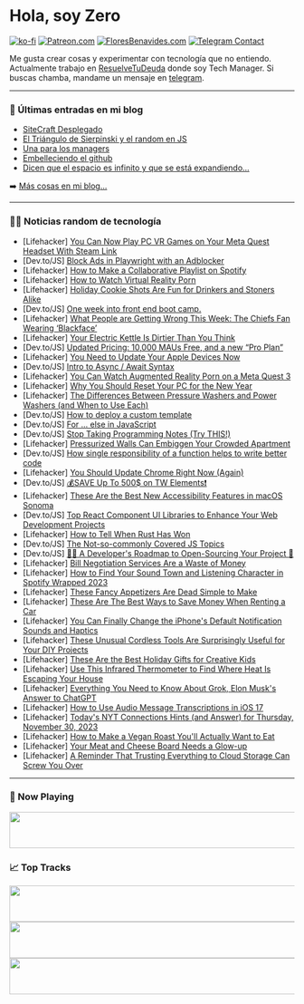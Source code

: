 # Hola, soy Zero

[![ko-fi](https://ko-fi.com/img/githubbutton_sm.svg)](https://ko-fi.com/J3J4N0LUK)
[![Patreon.com](https://img.shields.io/endpoint.svg?url=https%3A%2F%2Fshieldsio-patreon.vercel.app%2Fapi%3Fusername%3Dzerodragon%26type%3Dpatrons&style=for-the-badge)](https://patreon.com/zerodragon)
[![FloresBenavides.com](https://img.shields.io/website?down_message=oops&label=MiBlog&style=for-the-badge&up_message=online&url=https%3A%2F%2Ffloresbenavides.com)](https://floresbenavides.com)
[![Telegram Contact](https://img.shields.io/badge/escr%C3%ADbeme-ZeroDragon-%2326A5E4?style=for-the-badge&logo=telegram)](https://t.me/zerodragon)

Me gusta crear cosas y experimentar con tecnología que no entiendo.
Actualmente trabajo en [ResuelveTuDeuda](http://github.com/resuelve) donde soy Tech Manager.
Si buscas chamba, mandame un mensaje en [telegram](https://t.me/zerodragon).

---

### 📕 Últimas entradas en mi blog
<!-- BLOG-POST-LIST:START -->
- [SiteCraft Desplegado](https://floresbenavides.com/sitecraft-desplegado/)
- [El Triángulo de Sierpinski y el random en JS](https://floresbenavides.com/el-triangulo-de-sierpinski-y-el-random-en-js/)
- [Una para los managers](https://floresbenavides.com/una-para-los-managers/)
- [Embelleciendo el github](https://floresbenavides.com/embelleciendo-el-github/)
- [Dicen que el espacio es infinito y que se está expandiendo…](https://floresbenavides.com/dicen-que-el-espacio-es-infinito-y-que-se-esta-expandiendo/)
<!-- BLOG-POST-LIST:END -->

➡️ [Más cosas en mi blog...](https://floresbenavides.com)

---

### 👨‍💻 Noticias random de tecnología
<!-- TECH-POSTS:START -->
- [Lifehacker] [You Can Now Play PC VR Games on Your Meta Quest Headset With Steam Link](https://lifehacker.com/tech/how-to-use-steam-link-on-your-meta-quest-headset)
- [Dev.to/JS] [Block Ads in Playwright with an Adblocker](https://dev.to/mikestopcontinues/block-ads-in-playwright-with-an-adblocker-p2b)
- [Lifehacker] [How to Make a Collaborative Playlist on Spotify](https://lifehacker.com/tech/how-to-make-a-collaborative-playlist-on-spotify)
- [Lifehacker] [How to Watch Virtual Reality Porn](https://lifehacker.com/how-to-watch-virtual-reality-porn-1848363266)
- [Lifehacker] [Holiday Cookie Shots Are Fun for Drinkers and Stoners Alike](https://lifehacker.com/food-drink/cookie-shot-recipe)
- [Dev.to/JS] [One week into front end boot camp.](https://dev.to/thebigdavec/one-week-into-front-end-boot-camp-32i7)
- [Lifehacker] [What People are Getting Wrong This Week: The Chiefs Fan Wearing ‘Blackface’](https://lifehacker.com/entertainment/chiefs-fan-wearing-black-and-red-face-paint)
- [Lifehacker] [Your Electric Kettle Is Dirtier Than You Think](https://lifehacker.com/home/how-to-deep-clean-an-electric-kettle)
- [Dev.to/JS] [Updated Pricing: 10,000 MAUs Free, and a new “Pro Plan”](https://dev.to/clerk/updated-pricing-10000-maus-free-and-a-new-pro-plan-5gaa)
- [Lifehacker] [You Need to Update Your Apple Devices Now](https://lifehacker.com/tech/update-apple-devices-now)
- [Dev.to/JS] [Intro to Async / Await Syntax](https://dev.to/danielj/intro-to-async-await-syntax-3bic)
- [Lifehacker] [You Can Watch Augmented Reality Porn on a Meta Quest 3](https://lifehacker.com/tech/how-to-watch-augmented-reality-porn-on-meta-quest-3)
- [Lifehacker] [Why You Should Reset Your PC for the New Year](https://lifehacker.com/tech/reset-your-pc-for-a-fresh-start-this-year)
- [Lifehacker] [The Differences Between Pressure Washers and Power Washers &lpar;and When to Use Each&rpar;](https://lifehacker.com/home/differences-between-power-washers-and-pressure-washers)
- [Dev.to/JS] [How to deploy a custom template](https://dev.to/ulomaekpe/how-to-deploy-a-custom-template-2b5n)
- [Dev.to/JS] [For ... else in JavaScript](https://dev.to/rocambille/for-else-in-javascript-47fd)
- [Dev.to/JS] [Stop Taking Programming Notes &lpar;Try THIS!&rpar;](https://dev.to/codewithshahan/stop-taking-programming-notes-try-this-26dp)
- [Lifehacker] [Pressurized Walls Can Embiggen Your Crowded Apartment](https://lifehacker.com/money/pressurized-walls-for-rentals-apartments)
- [Dev.to/JS] [How single responsibility of a function helps to write better code](https://dev.to/learnwithparam/how-single-responsibility-of-a-function-helps-to-write-better-code-33nn)
- [Lifehacker] [You Should Update Chrome Right Now &lpar;Again&rpar;](https://lifehacker.com/tech/update-chrome-asap)
- [Dev.to/JS] [💰SAVE Up To 500$ on TW Elements❗️](https://dev.to/mz2387/save-up-to-500-on-tw-elements-7i4)
- [Lifehacker] [These Are the Best New Accessibility Features in macOS Sonoma](https://lifehacker.com/tech/the-best-new-accessibility-features-in-macos-sonoma)
- [Dev.to/JS] [Top React Component UI Libraries to Enhance Your Web Development Projects](https://dev.to/vishnusatheesh/top-react-component-ui-libraries-to-enhance-your-web-development-projects-3392)
- [Lifehacker] [How to Tell When Rust Has Won](https://lifehacker.com/home/how-to-tell-when-something-is-rusted-beyond-repair)
- [Dev.to/JS] [The Not-so-commonly Covered JS Topics](https://dev.to/mainak0907/the-not-so-commonly-covered-js-topics-3opl)
- [Dev.to/JS] [👨‍💻 A Developer&#39;s Roadmap to Open-Sourcing Your Project 🚀](https://dev.to/opensign/a-developers-roadmap-to-open-sourcing-your-project-24m3)
- [Lifehacker] [Bill Negotiation Services Are a Waste of Money](https://lifehacker.com/money/how-to-negotiate-lower-bills)
- [Lifehacker] [How to Find Your Sound Town and Listening Character in Spotify Wrapped 2023](https://lifehacker.com/tech/spotify-wrapped-2023-find-your-sound-town-and-listening-character)
- [Lifehacker] [These Fancy Appetizers Are Dead Simple to Make](https://lifehacker.com/food-drink/easy-fancy-appetizers)
- [Lifehacker] [These Are The Best Ways to Save Money When Renting a Car](https://lifehacker.com/travel/how-to-save-money-when-renting-a-car)
- [Lifehacker] [You Can Finally Change the iPhone&#39;s Default Notification Sounds and Haptics](https://lifehacker.com/tech/how-to-change-iphone-default-notification-sound)
- [Lifehacker] [These Unusual Cordless Tools Are Surprisingly Useful for Your DIY Projects](https://lifehacker.com/home/unusual-diy-cordless-tools)
- [Lifehacker] [These Are the Best Holiday Gifts for Creative Kids](https://lifehacker.com/money/holiday-gifts-creative-kids)
- [Lifehacker] [Use This Infrared Thermometer to Find Where Heat Is Escaping Your House](https://lifehacker.com/home/infrared-thermometer-drafts)
- [Lifehacker] [Everything You Need to Know About Grok, Elon Musk&#39;s Answer to ChatGPT](https://lifehacker.com/tech/what-is-grok-elon-musks-answer-to-chatgpt)
- [Lifehacker] [How to Use Audio Message Transcriptions in iOS 17](https://lifehacker.com/tech/how-to-use-audio-message-transcripts-in-ios-17)
- [Lifehacker] [Today&#39;s NYT Connections Hints &lpar;and Answer&rpar; for Thursday, November 30, 2023](https://lifehacker.com/entertainment/nyt-connections-answer-today-november-30-2023)
- [Lifehacker] [How to Make a Vegan Roast You&#39;ll Actually Want to Eat](https://lifehacker.com/how-to-make-a-vegan-roast-youll-actually-want-to-eat-1830335306)
- [Lifehacker] [Your Meat and Cheese Board Needs a Glow-up](https://lifehacker.com/food-drink/best-charcuterie-board-ingredients)
- [Lifehacker] [A Reminder That Trusting Everything to Cloud Storage Can Screw You Over](https://lifehacker.com/tech/dont-rely-only-on-cloud-storage)<!-- TECH-POSTS:END -->

---

### 🎵 Now Playing
<a href="https://spotify-now-playing-dun.vercel.app/now-playing?open"><img src="https://spotify-now-playing-dun.vercel.app/now-playing" width="540" height="64"></a>

### 📈 Top Tracks
<a href="https://spotify-now-playing-dun.vercel.app/top-tracks?i=1&open"><img src="https://spotify-now-playing-dun.vercel.app/top-tracks?i=1" width="540" height="64"></a>
<a href="https://spotify-now-playing-dun.vercel.app/top-tracks?i=2&open"><img src="https://spotify-now-playing-dun.vercel.app/top-tracks?i=2" width="540" height="64"></a>
<a href="https://spotify-now-playing-dun.vercel.app/top-tracks?i=3&open"><img src="https://spotify-now-playing-dun.vercel.app/top-tracks?i=3" width="540" height="64"></a>
